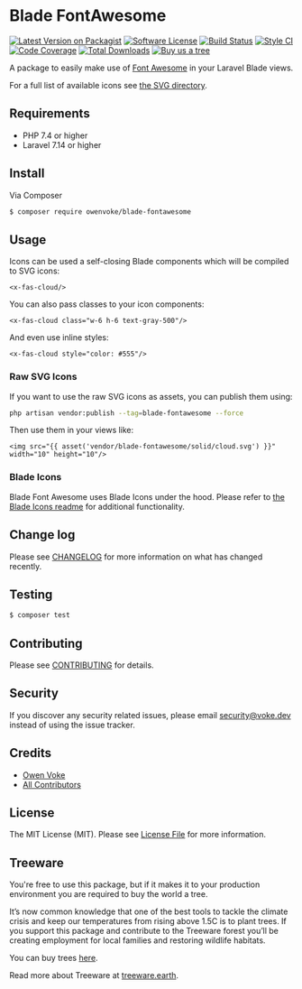 # Blade FontAwesome

[![Latest Version on Packagist][ico-version]][link-packagist]
[![Software License][ico-license]](LICENSE.md)
[![Build Status][ico-github-actions]][link-github-actions]
[![Style CI][ico-styleci]][link-styleci]
[![Code Coverage][ico-code-coverage]][link-code-coverage]
[![Total Downloads][ico-downloads]][link-downloads]
[![Buy us a tree][ico-treeware-gifting]][link-treeware-gifting]

A package to easily make use of [Font Awesome](https://fontawesome.com) in your Laravel Blade views.

For a full list of available icons see [the SVG directory](./resources/svg).

## Requirements

- PHP 7.4 or higher
- Laravel 7.14 or higher

## Install

Via Composer

```bash
$ composer require owenvoke/blade-fontawesome
```

## Usage

Icons can be used a self-closing Blade components which will be compiled to SVG icons:

```blade
<x-fas-cloud/>
```

You can also pass classes to your icon components:

```blade
<x-fas-cloud class="w-6 h-6 text-gray-500"/>
```

And even use inline styles:

```blade
<x-fas-cloud style="color: #555"/>
```

### Raw SVG Icons

If you want to use the raw SVG icons as assets, you can publish them using:

```bash
php artisan vendor:publish --tag=blade-fontawesome --force
```

Then use them in your views like:

```blade
<img src="{{ asset('vendor/blade-fontawesome/solid/cloud.svg') }}" width="10" height="10"/>
```

### Blade Icons

Blade Font Awesome uses Blade Icons under the hood. Please refer to [the Blade Icons readme](https://github.com/blade-ui-kit/blade-icons) for additional functionality.

## Change log

Please see [CHANGELOG](CHANGELOG.md) for more information on what has changed recently.

## Testing

```bash
$ composer test
```

## Contributing

Please see [CONTRIBUTING](.github/CONTRIBUTING.md) for details.

## Security

If you discover any security related issues, please email security@voke.dev instead of using the issue tracker.

## Credits

- [Owen Voke][link-author]
- [All Contributors][link-contributors]

## License

The MIT License (MIT). Please see [License File](LICENSE.md) for more information.

## Treeware

You're free to use this package, but if it makes it to your production environment you are required to buy the world a tree.

It’s now common knowledge that one of the best tools to tackle the climate crisis and keep our temperatures from rising above 1.5C is to plant trees. If you support this package and contribute to the Treeware forest you’ll be creating employment for local families and restoring wildlife habitats.

You can buy trees [here][link-treeware-gifting].

Read more about Treeware at [treeware.earth][link-treeware].

[ico-version]: https://img.shields.io/packagist/v/owenvoke/blade-fontawesome.svg?style=flat-square
[ico-license]: https://img.shields.io/badge/license-MIT-brightgreen.svg?style=flat-square
[ico-github-actions]: https://img.shields.io/github/workflow/status/owenvoke/blade-fontawesome/CI.svg?style=flat-square
[ico-styleci]: https://styleci.io/repos/274363158/shield
[ico-code-coverage]: https://img.shields.io/codecov/c/github/owenvoke/blade-fontawesome.svg?style=flat-square
[ico-downloads]: https://img.shields.io/packagist/dt/owenvoke/blade-fontawesome.svg?style=flat-square
[ico-treeware-gifting]: https://img.shields.io/badge/Treeware-%F0%9F%8C%B3-lightgreen?style=flat-square

[link-packagist]: https://packagist.org/packages/owenvoke/blade-fontawesome
[link-github-actions]: https://github.com/owenvoke/blade-fontawesome/actions
[link-styleci]: https://styleci.io/repos/274363158
[link-code-coverage]: https://codecov.io/gh/owenvoke/blade-fontawesome
[link-downloads]: https://packagist.org/packages/owenvoke/blade-fontawesome
[link-treeware]: https://treeware.earth
[link-treeware-gifting]: https://offset.earth/owenvoke?gift-trees
[link-author]: https://github.com/owenvoke
[link-contributors]: ../../contributors
